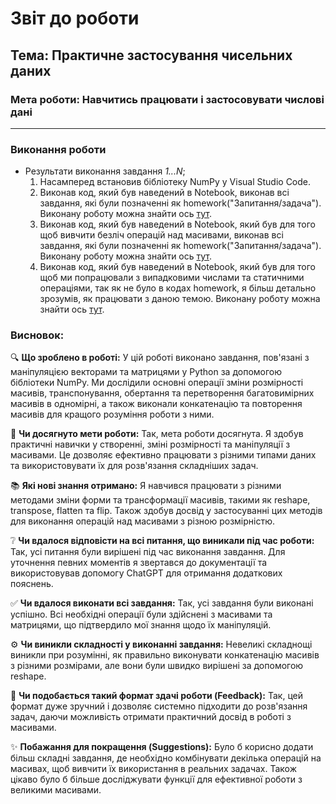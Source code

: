 # Звіт до роботи
## Тема: Практичне застосування чисельних даних
### Мета роботи: Навчитись працювати і застосовувати числові дані

---
### Виконання роботи
* Результати виконання завдання *1...N*;
    1. Насамперед встановив бібліотеку NumPy у Visual Studio Code.
    1. Виконав код, який був наведений в Notebook, виконав всі завдання, які були позначенні як homework("Запитання/задача"). Виконану роботу можна знайти ось [тут](./2_numpy_types.ipynb).
    1. Виконав код, який був наведений в Notebook, який був для того щоб вивчити безліч операцій над масивами, виконав всі завдання, які були позначенні як homework("Запитання/задача"). Виконану роботу можна знайти ось [тут](./3_numpy_operations.ipynb).
    1. Виконав код, який був наведений в Notebook, який був для того щоб ми попрацювали з випадковими числами та статичними операціями, так як не було в кодах homework, я більш детально зрозумів, як працювати з даною темою. Виконану роботу можна знайти ось [тут](./3_numpy_operations.ipynb).

### Висновок:

🔍 **Що зроблено в роботі:**
У цій роботі виконано завдання, пов'язані з маніпуляцією векторами та матрицями у Python за допомогою бібліотеки NumPy. Ми дослідили основні операції зміни розмірності масивів, транспонування, обертання та перетворення багатовимірних масивів в одномірні, а також виконали конкатенацію та повторення масивів для кращого розуміння роботи з ними.

🎯 **Чи досягнуто мети роботи:**
Так, мета роботи досягнута. Я здобув практичні навички у створенні, зміні розмірності та маніпуляції з масивами. Це дозволяє ефективно працювати з різними типами даних та використовувати їх для розв'язання складніших задач.

📚 **Які нові знання отримано:**
Я навчився працювати з різними методами зміни форми та трансформації масивів, такими як reshape, transpose, flatten та flip. Також здобув досвід у застосуванні цих методів для виконання операцій над масивами з різною розмірністю.

❔ **Чи вдалося відповісти на всі питання, що виникали під час роботи:**
Так, усі питання були вирішені під час виконання завдання. Для уточнення певних моментів я звертався до документації та використовував допомогу ChatGPT для отримання додаткових пояснень.

✅ **Чи вдалося виконати всі завдання:**
Так, усі завдання були виконані успішно. Всі необхідні операції були здійснені з масивами та матрицями, що підтвердило мої знання щодо їх маніпуляцій.

⚙️ **Чи виникли складності у виконанні завдання:**
Невеликі складнощі виникли при розумінні, як правильно виконувати конкатенацію масивів з різними розмірами, але вони були швидко вирішені за допомогою reshape.

💬 **Чи подобається такий формат здачі роботи (Feedback):**
Так, цей формат дуже зручний і дозволяє системно підходити до розв'язання задач, даючи можливість отримати практичний досвід в роботі з масивами.

✨ **Побажання для покращення (Suggestions):**
Було б корисно додати більш складні завдання, де необхідно комбінувати декілька операцій на масивах, щоб вивчити їх використання в реальних задачах. Також цікаво було б більше досліджувати функції для ефективної роботи з великими масивами.

